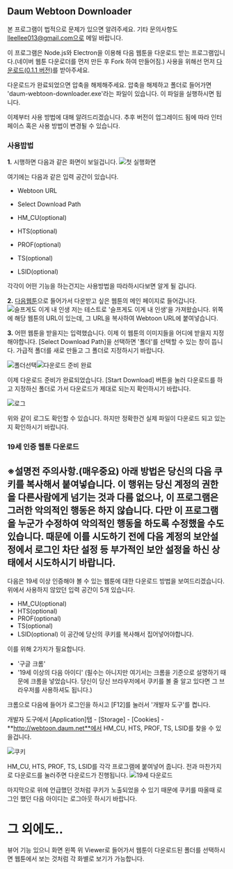 ## Daum Webtoon Downloader

본 프로그램이 법적으로 문제가 있으면 알려주세요.
기타 문의사항도 lleellee013@gmail.com으로 메일 바랍니다.

이 프로그램은 Node.js와 Electron을 이용해 다음 웹툰을 다운로드 받는 프로그램입니다.(네이버 웹툰 다운로더를 먼저 만든 후 Fork 하여 만들어짐.) 사용을 위해선 먼저 [다운로드(0.1.1 버전)](https://github.com/lleellee0/daum-webtoon-downloader/releases/download/v0.1.1/v0.1.1.daum-webtoon-downloader-win32-ia32.zip)를 받아주세요.

다운로드가 완료되었으면 압축을 해제해주세요. 압축을 해제하고 폴더로 들어가면 'daum-webtoon-downloader.exe'라는 파일이 있습니다. 이 파일을 실행하시면 됩니다.

이제부터 사용 방법에 대해 알려드리겠습니다. 추후 버전이 업그레이드 됨에 따라 인터페이스 혹은 사용 방법이 변경될 수 있습니다.


### 사용밥법

**1.** 시행하면 다음과 같은 화면이 보일겁니다.
![첫 실행화면](https://github.com/lleellee0/images/blob/master/20190303_193002.png?raw=true)

여기에는 다음과 같은 입력 공간이 있습니다.
- Webtoon URL
- Select Download Path

- HM_CU(optional)
- HTS(optional)
- PROF(optional)
- TS(optional)
- LSID(optional)

각각이 어떤 기능을 하는건지는 사용방법을 따라하시다보면 알게 될 겁니다.

**2.** [다음웹툰](http://webtoon.daum.net/)으로 들어가서 다운받고 싶은 웹툰의 메인 페이지로 들어갑니다.
![슬프게도 이게 내 인생](https://github.com/lleellee0/images/blob/master/20190303_192911.png?raw=true)
저는 테스트로 '슬프게도 이게 내 인생'을 가져왔습니다. 위쪽에 해당 웹툰의 URL이 있는데, 그 URL을 복사하여 Webtoon URL에 붙여넣습니다.

**3.** 어떤 웹툰을 받을지는 입력했습니다. 이제 이 웹툰의 이미지들을 어디에 받을지 지정해야합니다.
[Select Download Path]을 선택하면 '폴더'를 선택할 수 있는 창이 뜹니다. 가급적 폴더를 새로 만들고 그 폴더로 지정하시기 바랍니다.

![폴더선택](https://github.com/lleellee0/images/blob/master/20190303_193808.png?raw=true)![다운로드 준비 완료](https://github.com/lleellee0/images/blob/master/20190303_193834.png?raw=true)

이제 다운로드 준비가 완료되었습니다. [Start Download] 버튼을 눌러 다운로드를 하고 
지정하신 폴더로 가서 다운로드가 제대로 되는지 확인하시기 바랍니다.

![로그](https://github.com/lleellee0/images/blob/master/20190303_193850.png?raw=true)

위와 같이 로그도 확인할 수 있습니다. 하지만 정확한건 실제 파일이 다운로드 되고 있는지 확인하시기 바랍니다.

### 19세 인증 웹툰 다운로드
## ※설명전 주의사항.(매우중요) 아래 방법은 당신의 다음 쿠키를 복사해서 붙여넣습니다. 이 행위는 당신 계정의 권한을 다른사람에게 넘기는 것과 다름 없으나, 이 프로그램은 그러한 악의적인 행동은 하지 않습니다. 다만 이 프로그램을 누군가 수정하여 악의적인 행동을 하도록 수정했을 수도 있습니다. 때문에 이를 시도하기 전에 다음 계정의 보안설정에서 로그인 차단 설정 등 부가적인 보안 설정을 하신 상태에서 시도하시기 바랍니다.
다음은 19세 이상 인증해야 볼 수 있는 웹툰에 대한 다운로드 방법을 보여드리겠습니다.
위에서 사용하지 않았던 입력 공간이 5개 있습니다.
- HM_CU(optional)
- HTS(optional)
- PROF(optional)
- TS(optional)
- LSID(optional)
이 공간에 당신의 쿠키를 복사해서 집어넣어야합니다.

이를 위해 2가지가 필요합니다.
- '구글 크롬'
- '19세 이상의 다음 아이디'
 (필수는 아니지만 여기서는 크롬을 기준으로 설명하기 때문에 크롬을 넣었습니다. 당신이 당신 브라우저에서 쿠키를 볼 줄 알고 있다면 그 브라우저를 사용하셔도 됩니다.)

크롬으로 다음에 들어가 로그인을 하시고 [F12]를 눌러서 '개발자 도구'를 켭니다.

개발자 도구에서 [Application]탭 - [Storage] - [Cookies] - **http://webtoon.daum.net**에서 HM_CU, HTS, PROF, TS, LSID를 찾을 수 있을겁니다.

![쿠키](https://github.com/lleellee0/images/blob/master/20190303_193954.png?raw=true)

HM_CU, HTS, PROF, TS, LSID를 각각 프로그램에 붙여넣어 줍니다.
전과 마찬가지로 다운로드를 눌러주면 다운로드가 진행됩니다.
![19세 다운로드](https://github.com/lleellee0/images/blob/master/20190303_194306.png?raw=true)

마지막으로 위에 언급했던 것처럼 쿠키가 노출되었을 수 있기 때문에 쿠키를 따올때 로그인 했던 다음 아이디는 로그아웃 하시기 바랍니다.



# 그 외에도..
뷰어 기능 있으니 화면 왼쪽 위 Viewer로 들어가서 웹툰이 다운로드된 폴더를 선택하시면 웹툰에서 보는 것처럼 각 화별로 보기가 가능합니다.
